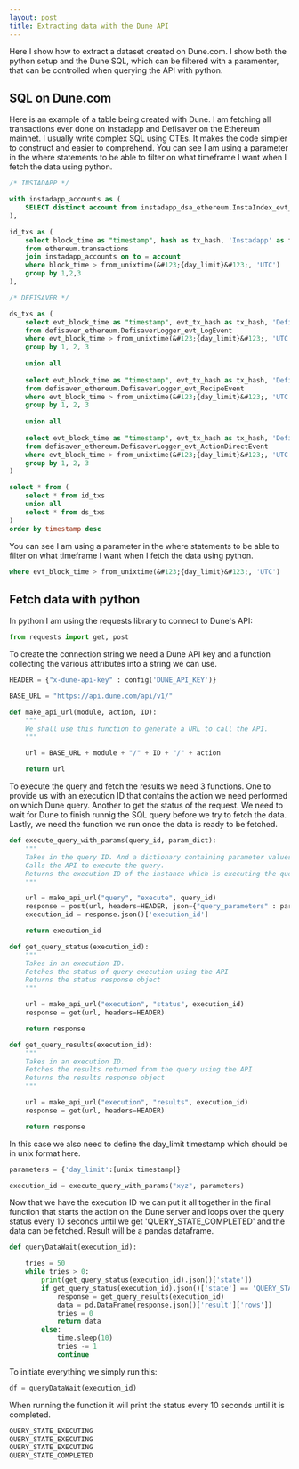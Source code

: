 ```yaml
---
layout: post
title: Extracting data with the Dune API
---
```


Here I show how to extract a dataset created on Dune.com. I show both the python setup and the Dune SQL, which can be filtered with a paramenter, that can be controlled when querying the API with python.

## SQL on Dune.com

Here is an example of a table being created with Dune. I am fetching all transactions ever done on Instadapp and Defisaver on the Ethereum mainnet.
I usually write complex SQL using CTEs. It makes the code simpler to construct and easier to comprehend. 
You can see I am using a parameter in the where statements to be able to filter on what timeframe I want when I fetch the data using python.

```sql
/* INSTADAPP */

with instadapp_accounts as (
    SELECT distinct account from instadapp_dsa_ethereum.InstaIndex_evt_LogAccountCreated
),

id_txs as (
    select block_time as "timestamp", hash as tx_hash, 'Instadapp' as frontend
    from ethereum.transactions
    join instadapp_accounts on to = account
    where block_time > from_unixtime(&#123;{day_limit}&#123;, 'UTC')
    group by 1,2,3
),

/* DEFISAVER */

ds_txs as (
    select evt_block_time as "timestamp", evt_tx_hash as tx_hash, 'Defisaver' as frontend
    from defisaver_ethereum.DefisaverLogger_evt_LogEvent
    where evt_block_time > from_unixtime(&#123;{day_limit}&#123;, 'UTC')
    group by 1, 2, 3
    
    union all
    
    select evt_block_time as "timestamp", evt_tx_hash as tx_hash, 'Defisaver' as frontend
    from defisaver_ethereum.DefisaverLogger_evt_RecipeEvent
    where evt_block_time > from_unixtime(&#123;{day_limit}&#123;, 'UTC')
    group by 1, 2, 3
    
    union all
    
    select evt_block_time as "timestamp", evt_tx_hash as tx_hash, 'Defisaver' as frontend
    from defisaver_ethereum.DefisaverLogger_evt_ActionDirectEvent
    where evt_block_time > from_unixtime(&#123;{day_limit}&#123;, 'UTC')
    group by 1, 2, 3
)

select * from (
    select * from id_txs
    union all
    select * from ds_txs
)
order by timestamp desc
```

You can see I am using a parameter in the where statements to be able to filter on what timeframe I want when I fetch the data using python.

```sql
where evt_block_time > from_unixtime(&#123;{day_limit}&#123;, 'UTC')
```

## Fetch data with python

In python I am using the requests library to connect to Dune's API:

```python
from requests import get, post
```

To create the connection string we need a Dune API key and a function collecting the various attributes into a string we can use.

```python
HEADER = {"x-dune-api-key" : config('DUNE_API_KEY')}
```

```python
BASE_URL = "https://api.dune.com/api/v1/"

def make_api_url(module, action, ID):
    """
    We shall use this function to generate a URL to call the API.
    """

    url = BASE_URL + module + "/" + ID + "/" + action

    return url
```

To execute the query and fetch the results we need 3 functions. One to provide us with an execution ID that contains the action we need performed on which Dune query.
Another to get the status of the request. We need to wait for Dune to finish runnig the SQL query before we try to fetch the data.
Lastly, we need the function we run once the data is ready to be fetched.

```python
def execute_query_with_params(query_id, param_dict):
    """
    Takes in the query ID. And a dictionary containing parameter values.
    Calls the API to execute the query.
    Returns the execution ID of the instance which is executing the query.
    """

    url = make_api_url("query", "execute", query_id)
    response = post(url, headers=HEADER, json={"query_parameters" : param_dict})
    execution_id = response.json()['execution_id']

    return execution_id

def get_query_status(execution_id):
    """
    Takes in an execution ID.
    Fetches the status of query execution using the API
    Returns the status response object
    """

    url = make_api_url("execution", "status", execution_id)
    response = get(url, headers=HEADER)

    return response

def get_query_results(execution_id):
    """
    Takes in an execution ID.
    Fetches the results returned from the query using the API
    Returns the results response object
    """

    url = make_api_url("execution", "results", execution_id)
    response = get(url, headers=HEADER)

    return response
```

In this case we also need to define the day_limit timestamp which should be in unix format here.

```python
parameters = {'day_limit':[unix timestamp]}
```
```python
execution_id = execute_query_with_params("xyz", parameters)
```

Now that we have the execution ID we can put it all together in the final function that starts the action on the Dune server and loops over the query status every 10 seconds until we get 'QUERY_STATE_COMPLETED' and the data can be fetched. Result will be a pandas dataframe.

```python
def queryDataWait(execution_id):

    tries = 50
    while tries > 0:
        print(get_query_status(execution_id).json()['state'])
        if get_query_status(execution_id).json()['state'] == 'QUERY_STATE_COMPLETED':
            response = get_query_results(execution_id)
            data = pd.DataFrame(response.json()['result']['rows'])
            tries = 0
            return data
        else:
            time.sleep(10) 
            tries -= 1                
            continue
```

To initiate everything we simply run this:

```python
df = queryDataWait(execution_id)
```

When running the function it will print the status every 10 seconds until it is completed.

```python
QUERY_STATE_EXECUTING
QUERY_STATE_EXECUTING
QUERY_STATE_EXECUTING
QUERY_STATE_COMPLETED
```